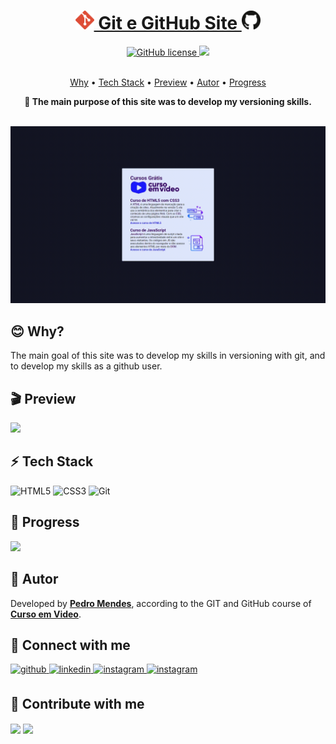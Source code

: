 <h1 align="center">
    <a href="https://devpedrom.github.io/git-github/"> <img src="./imagens/git-logo.svg" alt="favico" height="30"></img> Git e GitHub Site <img src="./imagens/github-logo.svg" alt="favico" height="30"></a> 
</h1>

<div align="center">
<a href="https://github.com/devpedrom/Android-Site/blob/main/LICENSE"><img alt="GitHub license" src="https://img.shields.io/github/license/devpedrom/Android-Site?style=for-the-badge">&nbsp;<img src="https://img.shields.io/static/v1?label=Progress&message=100%&color=2FC3E0&style=for-the-badge"/>
</a></div>

<br>

<p align="center">
 <a href="#blush-why">Why</a> •
 <a href="#zap-tech-stack">Tech Stack</a> • 
 <a href="#clapper-preview">Preview</a> •
 <a href="#book-autor">Autor</a> • 
 <a href="#rocket-progress">Progress</a> 
</p>

<p align="center"><strong>🚀 The main purpose of this site was to develop my versioning skills.</strong></p>

<br>

<div align="center">
<kbd><img src="imagens/preview.gif" alt="Site Gif"></img></kbd>
</div>

## :blush: **Why?**

<p>The main goal of this site was to develop my skills in versioning with git, and to develop my skills as a github user.</p>

## :clapper: **Preview**

<a href="https://devpedrom.github.io/git-github/" target="_blank"><img src="https://img.shields.io/static/v1?label=Preview&message=Git e GitHub&color=3a0070&style=for-the-badge&logo=ghost"/></a>

## :zap: **Tech Stack**

<img src="https://profilinator.rishav.dev/skills-assets/html5-original-wordmark.svg" alt="HTML5" height="40"/>&nbsp;<img src="https://profilinator.rishav.dev/skills-assets/css3-original-wordmark.svg" alt="CSS3" height="40"/>&nbsp;<img src="https://profilinator.rishav.dev/skills-assets/git-scm-icon.svg" alt="Git" height="32"/>

## :rocket: **Progress**

<img src="https://img.shields.io/static/v1?label=Progress&message=100%&color=2FC3E0&style=for-the-badge"/>

## :book: **Autor**

<p>Developed by <a href="https://github.com/devpedrom"><strong>Pedro Mendes</strong></a>, according to the GIT and GitHub course of <a href="https: //www.cursoemvideo.com/"><strong>Curso em Video</strong></a>.</p>

## :handshake: **Connect with me**

<div align="left">
  <a href="https://github.com/devpedrom" target="_blank">
    <img src=https://img.shields.io/badge/github-%2324292e.svg?&style=for-the-badge&logo=github&logoColor=white
      alt=github style="margin-bottom: 5px;" />
  </a>
  <a href="https://linkedin.com/in/pedro-mendes-5b5769220" target="_blank">
    <img src=https://img.shields.io/badge/linkedin-%231E77B5.svg?&style=for-the-badge&logo=linkedin&logoColor=white
      alt=linkedin style="margin-bottom: 5px;" />
  </a>
  <a href="https://instagram.com/eupedro_m" target="_blank">
    <img src=https://img.shields.io/badge/instagram-%23000000.svg?&style=for-the-badge&logo=instagram&logoColor=white
      alt=instagram style="margin-bottom: 5px;" />
  </a>
    <a href="https://mail.google.com/mail/u/0/#inbox?compose=CllgCHrdkpnTgKMCTbCtBhmPkvpzktZWcFzhpwwqhQFwFmHJLhFNcDlsPtqxHwPslrKzgVhPFVV" target="_blank">
    <img src=https://img.shields.io/badge/Gmail-D14836?style=for-the-badge&logo=gmail&logoColor=white
      alt=instagram style="margin-bottom: 5px;" />
  </a>
</div>

## :money_with_wings: **Contribute with me**

<div align="left">
  <a href="https://paypal.me/funny.pv412@gmail.com" target="_blank" style="display: inline-block;">
    <img src="https://img.shields.io/badge/Donate-PayPal-blue.svg?style=flat-square" align="center" />
  </a>
  <a href="https://www.buymeacoffee.com/pedromendes" target="_blank" style="display: inline-block;">
    <img src="https://img.shields.io/badge/Donate-Buy%20Me%20A%20Coffee-orange.svg?style=flat-square" align="center" />
  </a></div>
